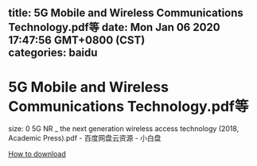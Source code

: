 
title: 5G Mobile and Wireless Communications Technology.pdf等
date: Mon Jan 06 2020 17:47:56 GMT+0800 (CST)    
categories: baidu
---

# 5G Mobile and Wireless Communications Technology.pdf等
size: 0
 5G NR _ the next generation wireless access technology (2018, Academic Press).pdf - 百度网盘云资源 - 小白盘
 

[How to download](https://bpcam.bemobtrk.com/go/2ceec3aa-1ca2-46d6-b9ff-aaa5c184517c?jno=1387)